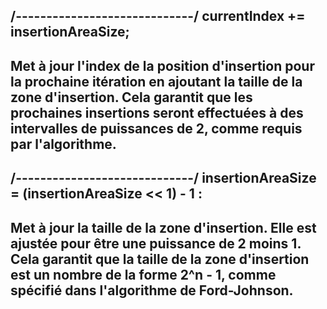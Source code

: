 /-----------------------------/
currentIndex += insertionAreaSize;
---
Met à jour l'index de la position d'insertion pour la prochaine itération en ajoutant la taille de la zone d'insertion.
Cela garantit que les prochaines insertions seront effectuées à des intervalles de puissances de 2, comme requis par l'algorithme.
---

/-----------------------------/
insertionAreaSize = (insertionAreaSize << 1) - 1 :
---
Met à jour la taille de la zone d'insertion. 
Elle est ajustée pour être une puissance de 2 moins 1. 
Cela garantit que la taille de la zone d'insertion est un nombre de la forme 2^n - 1, 
comme spécifié dans l'algorithme de Ford-Johnson.
---